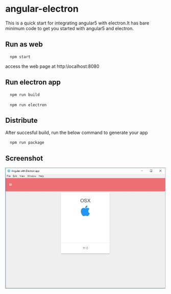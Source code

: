 # angular-electron
   This is a quick start for integrating angular5 with electron.It has bare minimum code to get you started with angular5 and electron.

## Run as web
 ```
   npm start
 ```  

  access the web page at http:\\localhost:8080 

## Run electron app
  ```
    npm run build

    npm run electron
  ```

## Distribute
    
  After succesful build, run the below command to generate your app
  ```
    npm run package
  ```

## Screenshot

![Application Screenshot](https://github.com/tettusud/angular-electron/blob/master/screenshots/app.jpg)
